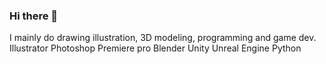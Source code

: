 ### Hi there 👋
I mainly do drawing illustration, 3D modeling, programming and game dev.
Illustrator
Photoshop
Premiere pro
Blender
Unity
Unreal Engine
Python
<!--
**JrRVvt4ODwM2NQf9MHj1/JrRVvt4ODwM2NQf9MHj1** is a ✨ _special_ ✨ repository because its `README.md` (this file) appears on your GitHub profile.

Here are some ideas to get you started:

- 🔭 I’m currently working on ...
- 🌱 I’m currently learning ...
- 👯 I’m looking to collaborate on ...
- 🤔 I’m looking for help with ...
- 💬 Ask me about ...
- 📫 How to reach me: ...
- 😄 Pronouns: ...
- ⚡ Fun fact: ...
-->
